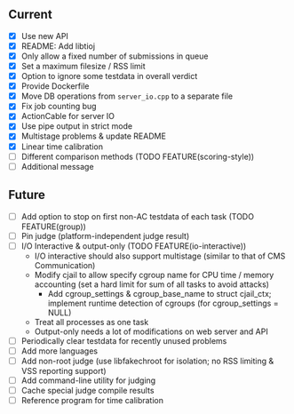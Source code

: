 ## Current

- [x] Use new API
- [x] README: Add libtioj
- [x] Only allow a fixed number of submissions in queue
- [x] Set a maximum filesize / RSS limit
- [x] Option to ignore some testdata in overall verdict
- [x] Provide Dockerfile
- [x] Move DB operations from `server_io.cpp` to a separate file
- [x] Fix job counting bug
- [x] ActionCable for server IO
- [x] Use pipe output in strict mode
- [x] Multistage problems & update README
- [x] Linear time calibration
- [ ] Different comparison methods (TODO FEATURE(scoring-style))
- [ ] Additional message

## Future

- [ ] Add option to stop on first non-AC testdata of each task (TODO FEATURE(group))
- [ ] Pin judge (platform-independent judge result)
- [ ] I/O Interactive & output-only (TODO FEATURE(io-interactive))
    - I/O interactive should also support multistage (similar to that of CMS Communication)
    - Modify cjail to allow specify cgroup name for CPU time / memory accounting (set a hard limit for sum of all tasks to avoid attacks)
        - Add cgroup_settings & cgroup_base_name to struct cjail_ctx; implement runtime detection of cgroups (for cgroup_settings = NULL)
    - Treat all processes as one task
    - Output-only needs a lot of modifications on web server and API
- [ ] Periodically clear testdata for recently unused problems
- [ ] Add more languages
- [ ] Add non-root judge (use libfakechroot for isolation; no RSS limiting & VSS reporting support)
- [ ] Add command-line utility for judging
- [ ] Cache special judge compile results
- [ ] Reference program for time calibration
